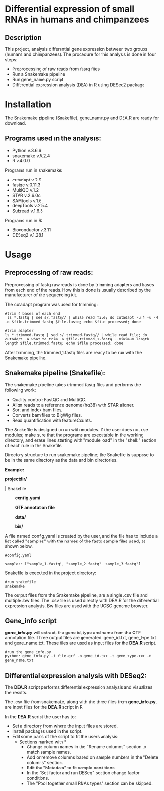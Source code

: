# Differential expression of small RNAs in humans and chimpanzees
## Description
This project, analysis differential gene expression between two groups (humans and chimpanzees). The procedure for this analysis is done in four steps: 
 - Preprocessing of raw reads from fastq files
 - Run a Snakemake pipeline
 - Run gene_name.py script
 - Differential expression analysis (DEA) in R using DESeq2 package 


# Installation
The Snakemake pipeline (Snakefile), gene_name.py and DEA.R are ready for download.

## Programs used in the analysis:

 - Python v.3.6.6
 - snakemake v.5.2.4
 - R v.4.0.0
 
Programs run in snakemake:
 - cutadapt v.2.9
 - fastqc v.0.11.3
 - MultiQC v.1.2
 - STAR v.2.6.0c
 - SAMtools v.1.6
 - deepTools v.2.5.4
 - Subread v.1.6.3

Programs run in R:
 - Bioconductor v.3.11
 - DESeq2 v.1.28.1

# Usage

## Preprocessing of raw reads:
Preprocessing of fastq raw reads is done by trimming adapters and bases from each end of the reads. How this is done is usually described by the manufacturer of the sequencing kit.

The cutadapt program was used for trimming:

```
#trim 4 bases of each end
 ls *.fastq | sed s/.fastq// | while read file; do cutadapt -u 4 -u -4 -o $file.trimmed.fastq $file.fastq; echo $file processed; done
```
```
#trim adapter
ls *.trimmed.fastq | sed s/.trimmed.fastq// | while read file; do cutadapt -a what to trim -o $file.trimmed_1.fastq --minimum-length length $file.trimmed.fastq; echo $file processed; done
```
After trimming, the trimmed_1.fastq files are ready to be run with the Snakemake pipeline. 

## Snakemake pipeline (Snakefile):

The snakemake pipeline takes trimmed fastq files and performs the following work:

 - Quality control: FastQC and MultiQC.
 - Align reads to a reference genome (hg38) with STAR aligner.
 - Sort and index bam files.
 - Converts bam files to BigWig files.
 - Read quantification with featureCounts.

The Snakefile is designed to run with modules. If the user does not use modules; make sure that the programs are executable in the working directory, and erase lines starting with "module load" in the "shell:" section of each rule in the Snakefile.  

Directory structure to run snakemake pipeline; the Snakefile is suppose to be in the same directory as the data and bin directories.

**Example:**

**projectdir/**

|               Snakefile

**$\qquad$config.yaml**

**$\qquad$GTF annotation file**

**$\qquad$data/**

**$\qquad$bin/**

A file named config.yaml is created by the user, and the file has to include a list called "samples" with the names of the fastq sample files used, as shown below.

    #config.yaml
    
    samples: ["sample_1.fastq", "sample_2.fastq", sample_3.fastq"]

Snakefile is executed in the project directory:

    #run snakefile
    snakemake



The output files from the Snakemake pipeline, are a single .csv file and multiple .bw files. The .csv file is used directly with DEA.R for the differential expression analysis. Bw files are used with the UCSC genome browser.


##  Gene_info script
**gene_info.py** will extract, the gene id, type and name from the GTF annotation file. Three output files are generated, gene_id.txt, gene_type.txt and gene_name.txt. These files are used as input files for the **DEA.R** script.

    #run the gene_info.py
    python3 gene_info.py -i file.gtf -o gene_id.txt -t gene_type.txt -n gene_name.txt

## Differential expression analysis with DESeq2:
The **DEA.R** script performs differential expression analysis and visualizes the results.

The .csv file from snakemake, along with the three files from **gene_info.py**, are input files for the **DEA.R** script in R.

In the **DEA.R** script the user has to: 
 - Set a directory from where the input files are stored.
 - Install packages used in the script.
 - Edit some parts of the script to fit the users analysis:
	 - Sections marked with \*
		 - Change column names in the "Rename columns" section to match sample names.
		 - Add or remove columns based on sample numbers in the "Delete columns" section.
		 - Edit the "Metadata" to fit sample conditions
		 - In the "Set factor and run DESeq" section change factor conditions.
		 - The "Pool together small RNAs types" section can be skipped.
